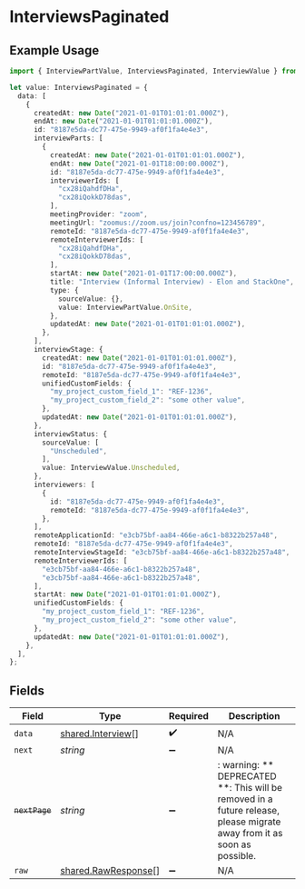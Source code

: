 # InterviewsPaginated

## Example Usage

```typescript
import { InterviewPartValue, InterviewsPaginated, InterviewValue } from "@stackone/stackone-client-ts/sdk/models/shared";

let value: InterviewsPaginated = {
  data: [
    {
      createdAt: new Date("2021-01-01T01:01:01.000Z"),
      endAt: new Date("2021-01-01T01:01:01.000Z"),
      id: "8187e5da-dc77-475e-9949-af0f1fa4e4e3",
      interviewParts: [
        {
          createdAt: new Date("2021-01-01T01:01:01.000Z"),
          endAt: new Date("2021-01-01T18:00:00.000Z"),
          id: "8187e5da-dc77-475e-9949-af0f1fa4e4e3",
          interviewerIds: [
            "cx28iQahdfDHa",
            "cx28iQokkD78das",
          ],
          meetingProvider: "zoom",
          meetingUrl: "zoomus://zoom.us/join?confno=123456789",
          remoteId: "8187e5da-dc77-475e-9949-af0f1fa4e4e3",
          remoteInterviewerIds: [
            "cx28iQahdfDHa",
            "cx28iQokkD78das",
          ],
          startAt: new Date("2021-01-01T17:00:00.000Z"),
          title: "Interview (Informal Interview) - Elon and StackOne",
          type: {
            sourceValue: {},
            value: InterviewPartValue.OnSite,
          },
          updatedAt: new Date("2021-01-01T01:01:01.000Z"),
        },
      ],
      interviewStage: {
        createdAt: new Date("2021-01-01T01:01:01.000Z"),
        id: "8187e5da-dc77-475e-9949-af0f1fa4e4e3",
        remoteId: "8187e5da-dc77-475e-9949-af0f1fa4e4e3",
        unifiedCustomFields: {
          "my_project_custom_field_1": "REF-1236",
          "my_project_custom_field_2": "some other value",
        },
        updatedAt: new Date("2021-01-01T01:01:01.000Z"),
      },
      interviewStatus: {
        sourceValue: [
          "Unscheduled",
        ],
        value: InterviewValue.Unscheduled,
      },
      interviewers: [
        {
          id: "8187e5da-dc77-475e-9949-af0f1fa4e4e3",
          remoteId: "8187e5da-dc77-475e-9949-af0f1fa4e4e3",
        },
      ],
      remoteApplicationId: "e3cb75bf-aa84-466e-a6c1-b8322b257a48",
      remoteId: "8187e5da-dc77-475e-9949-af0f1fa4e4e3",
      remoteInterviewStageId: "e3cb75bf-aa84-466e-a6c1-b8322b257a48",
      remoteInterviewerIds: [
        "e3cb75bf-aa84-466e-a6c1-b8322b257a48",
        "e3cb75bf-aa84-466e-a6c1-b8322b257a48",
      ],
      startAt: new Date("2021-01-01T01:01:01.000Z"),
      unifiedCustomFields: {
        "my_project_custom_field_1": "REF-1236",
        "my_project_custom_field_2": "some other value",
      },
      updatedAt: new Date("2021-01-01T01:01:01.000Z"),
    },
  ],
};
```

## Fields

| Field                                                                                                                   | Type                                                                                                                    | Required                                                                                                                | Description                                                                                                             |
| ----------------------------------------------------------------------------------------------------------------------- | ----------------------------------------------------------------------------------------------------------------------- | ----------------------------------------------------------------------------------------------------------------------- | ----------------------------------------------------------------------------------------------------------------------- |
| `data`                                                                                                                  | [shared.Interview](../../../sdk/models/shared/interview.md)[]                                                           | :heavy_check_mark:                                                                                                      | N/A                                                                                                                     |
| `next`                                                                                                                  | *string*                                                                                                                | :heavy_minus_sign:                                                                                                      | N/A                                                                                                                     |
| ~~`nextPage`~~                                                                                                          | *string*                                                                                                                | :heavy_minus_sign:                                                                                                      | : warning: ** DEPRECATED **: This will be removed in a future release, please migrate away from it as soon as possible. |
| `raw`                                                                                                                   | [shared.RawResponse](../../../sdk/models/shared/rawresponse.md)[]                                                       | :heavy_minus_sign:                                                                                                      | N/A                                                                                                                     |
